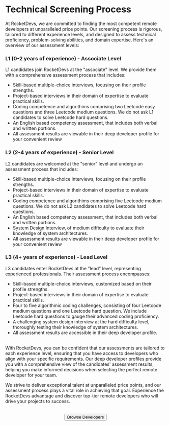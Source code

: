 # Technical Screening Process
At RocketDevs, we are committed to finding the most competent remote developers at unparalleled price points. Our screening process is rigorous, tailored to different experience levels, and designed to assess technical proficiency, problem-solving abilities, and domain expertise. Here's an overview of our assessment levels:

### **L1 (0-2 years of experience) - Associate Level**  
L1 candidates join RocketDevs at the "associate" level. We provide them with a comprehensive assessment process that includes:

* Skill-based multiple-choice interviews, focusing on their profile strengths.
* Project-based interviews in their domain of expertise to evaluate practical skills.
* Coding competence and algorithims comprising two Leetcode easy questions and three Leetcode medium questions. We do not ask L1 candidates to solve Leetcode hard questions.
* An English based competency assessment, that includes both verbal and written portions.
* All assessment results are viewable in their deep developer profile for your convenient review

### **L2 (2-4 years of experience) - Senior Level**
L2 candidates are welcomed at the "senior" level and undergo an assessment process that includes:

* Skill-based multiple-choice interviews, focusing on their profile strengths.
* Project-based interviews in their domain of expertise to evaluate practical skills.
* Coding competence and algorithims comprising five Leetcode medium questions. We do not ask L2 candidates to solve Leetcode hard questions.
* An English based competency assessment, that includes both verbal and written portions.
* System Design Interview, of medium difficulty to evaluate their knowledge of system architectures.
* All assessment results are viewable in their deep developer profile for your convenient review

### **L3 (4+ years of experience) - Lead Level**
L3 candidates enter RocketDevs at the "lead" level, representing experienced professionals. Their assessment process encompasses:

* Skill-based multiple-choice interviews, customized based on their profile strengths.
* Project-based interviews in their domain of expertise to evaluate practical skills.
* Four to five algorithmic coding challenges, consisting of four Leetcode medium questions and one Leetcode hard question. We include Leetcode hard questions to gauge their advanced coding proficiency.
* A challenging system design interview at the hard difficulty level, thoroughly testing their knowledge of system architectures.
* All assessment results are accessible in their deep developer profile.         
  
<br>With RocketDevs, you can be confident that our assessments are tailored to each experience level, ensuring that you have access to developers who align with your specific requirements. Our deep developer profiles provide you with a comprehensive view of the candidates' assessment results, helping you make informed decisions when selecting the perfect remote developer for your team.

We strive to deliver exceptional talent at unparalleled price points, and our assessment process plays a vital role in achieving that goal. Experience the RocketDevs advantage and discover top-tier remote developers who will drive your projects to success.

<br>

<div align="center">
    <button type="button" class="md-button md-button--primary md-button--xl" onclick="window.location.href = 'https://rocketdevs.com/browse';"> Browse Developers</button>
</div>